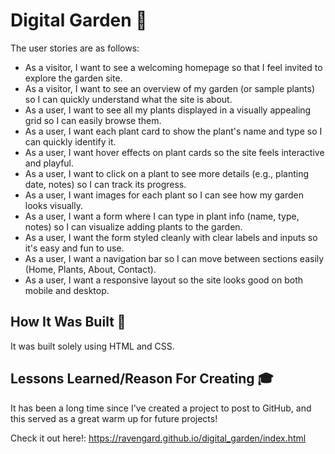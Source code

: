 # Digital Garden 🌱
 The user stories are as follows:

- As a visitor, I want to see a welcoming homepage so that I feel invited to explore the garden site.
- As a visitor, I want to see an overview of my garden (or sample plants) so I can quickly understand what the site is about.
- As a user, I want to see all my plants displayed in a visually appealing grid so I can easily browse them.
- As a user, I want each plant card to show the plant's name and type so I can quickly identify it.
- As a user, I want hover effects on plant cards so the site feels interactive and playful.
- As a user, I want to click on a plant to see more details (e.g., planting date, notes) so I can track its progress.
- As a user, I want images for each plant so I can see how my garden looks visually.
- As a user, I want a form where I can type in plant info (name, type, notes) so I can visualize adding plants to the garden.
- As a user, I want the form styled cleanly with clear labels and inputs so it's easy and fun to use.
- As a user, I want a navigation bar so I can move between sections easily (Home, Plants, About, Contact).
- As a user, I want a responsive layout so the site looks good on both mobile and desktop.

## How It Was Built 🔨
It was built solely using HTML and CSS.

## Lessons Learned/Reason For Creating 🎓
It has been a long time since I've created a project to post to GitHub, and this served as a great warm up for future projects!

Check it out here!: https://ravengard.github.io/digital_garden/index.html

